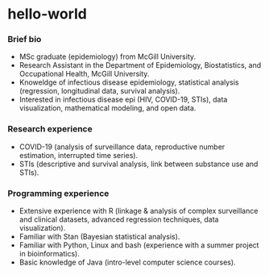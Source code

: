 # hello-world

### Brief bio 
- MSc graduate (epidemiology) from McGill University.
- Research Assistant in the Department of Epidemiology, Biostatistics, and Occupational Health, McGill University.
- Knoweldge of infectious disease epidemiology, statistical analysis (regression, longitudinal data, survival analysis).
- Interested in infectious disease epi (HIV, COVID-19, STIs), data visualization, mathematical modeling, and open data.

### Research experience
- COVID-19 (analysis of surveillance data, reproductive number estimation, interrupted time series).
- STIs (descriptive and survival analysis, link between substance use and STIs).

### Programming experience
- Extensive experience with R (linkage & analysis of complex surveillance and clinical datasets, advanced regression techniques, data visualization).
- Familiar with Stan (Bayesian statistical analysis).
- Familiar with Python, Linux and bash (experience with a summer project in bioinformatics).
- Basic knowledge of Java (intro-level computer science courses).

